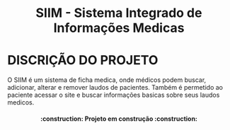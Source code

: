# <h1 align="center"> SIIM - Sistema Integrado de Informações Medicas </h1> 

# DISCRIÇÃO DO PROJETO 
O SIIM é um sistema de ficha medica, onde médicos podem buscar, adicionar, alterar e remover laudos de pacientes.
Também é permetido ao paciente acessar o site e buscar informações basicas sobre seus laudos medicos.

<h4 align="center"> 
    :construction:  Projeto em construção  :construction:
</h4>

